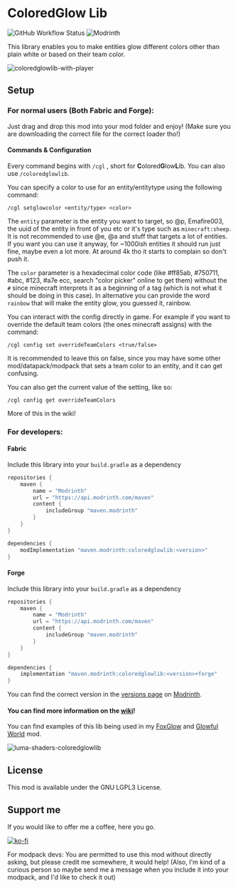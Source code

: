 # ColoredGlow Lib
![GitHub Workflow Status](https://img.shields.io/github/workflow/status/Emafire003/ColoredGlowLib/build?style=flat-square)
![Modrinth](https://img.shields.io/modrinth/dt/coloredglowlib?color=green&label=Modrinth%20downloads&style=flat-square)

This library enables you to make entities glow different colors other than plain white or based on their team color.

![coloredglowlib-with-player](https://user-images.githubusercontent.com/29462910/157507551-dfc4ee7e-66fb-4dae-9578-e17ca64e3b44.png)

## Setup
### For normal users (Both Fabric and Forge):
Just drag and drop this mod into your mod folder and enjoy! (Make sure you are downloading the correct file for the correct loader tho!)

#### Commands & Configuration
Every command begins with `/cgl` , short for **C**olored**G**low**L**ib. You can also use `/coloredglowlib`. 

You can specify a color to use for an entity/entitytype using the following command:

`/cgl setglowcolor <entity/type> <color>`

The `entity` parameter is the entity you want to target, so @p, Emafire003, the uuid of the entity in front of you etc or it's type such as `minecraft:sheep`. It is not recommended to use @e, @a and stuff that targets a lot of entities. If you want you can use it anyway, for ~1000ish entities it should run just fine, maybe even a lot more. At around 4k tho it starts to complain so don't push it.

The `color` parameter is a hexadecimal color code (like #ff85ab, #750711, #abc, #123, #a7e ecc, search "color picker" online to get them) without the `#` since minecraft interprets it as a beginning of a tag (which is not what it should be doing in this case). In alternative you can provide the word `rainbow` that will make the entity glow, you guessed it, rainbow.

You can interact with the config directly in game. For example if you want to override the default team colors (the ones minecraft assigns) with the command:

`/cgl config set overrideTeamColors <true/false>`

It is recommended to leave this on false, since you may have some other mod/datapack/modpack that sets a team color to an entity, and it can get confusing.

You can also get the current value of the setting, like so: 

`/cgl config get overrideTeamColors`

More of this in the wiki!

### For developers:
#### Fabric
Include this library into your `build.gradle` as a dependency
```gradle
repositories {
    maven {
        name = "Modrinth"
        url = "https://api.modrinth.com/maven"
        content {
            includeGroup "maven.modrinth"
        }
    }
}

dependencies {
    modImplementation "maven.modrinth:coloredglowlib:<version>"
}
```

#### Forge
Include this library into your `build.gradle` as a dependency
```gradle
repositories {
    maven {
        name = "Modrinth"
        url = "https://api.modrinth.com/maven"
        content {
            includeGroup "maven.modrinth"
        }
    }
}

dependencies {
    implementation "maven.modrinth:coloredglowlib:<version>+forge"
}
```

You can find the correct version in the [versions page](https://modrinth.com/mod/coloredglowlib/versions) on [Modrinth](https://modrinth.com/mod/coloredglowlib).


#### You can find more information on the [wiki](https://github.com/Emafire003/ColoredGlowLib/wiki)! 

You can find examples of this lib being used in my [FoxGlow](https://github.com/Emafire003/FoxGlow) and [Glowful World](https://github.com/Emafire003/GlowfulWorld) mod.

![luma-shaders-coloredglowlib](https://user-images.githubusercontent.com/29462910/157507676-576d3fb5-e24b-41f7-a7f0-6956d7ae4e29.png)

## License

This mod is available under the GNU LGPL3 License.

## Support me
If you would like to offer me a coffee, here you go.

[![ko-fi](https://ko-fi.com/img/githubbutton_sm.svg)](https://ko-fi.com/S6S88307C)

For modpack devs: You are permitted to use this mod without directly asking, but please credit me somewhere, it would help! (Also, I'm kind of a curious person so maybe send me a message when you include it into your modpack, and I'd like to check it out)
